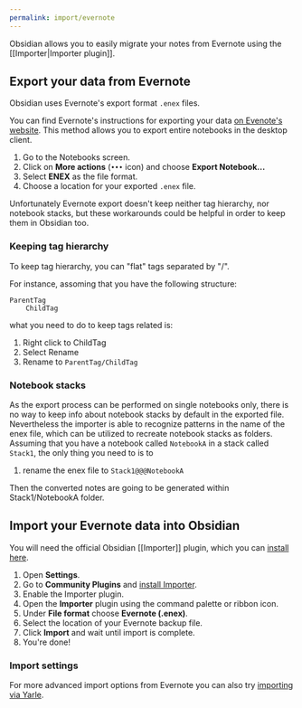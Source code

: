 ```yaml
---
permalink: import/evernote
---
```

Obsidian allows you to easily migrate your notes from Evernote using the [[Importer|Importer plugin]].

## Export your data from Evernote

Obsidian uses Evernote's export format `.enex` files.

You can find Evernote's instructions for exporting your data [on Evenote's website](https://help.evernote.com/hc/en-us/articles/209005557-Export-notes-and-notebooks-as-ENEX-or-HTML). This method allows you to export entire notebooks in the desktop client.

1. Go to the Notebooks screen.
2. Click on **More actions** (`•••` icon) and choose **Export Notebook...**
3. Select **ENEX** as the file format.
3. Choose a location for your exported `.enex` file.

Unfortunately Evernote export doesn't keep neither tag hierarchy, nor notebook stacks, but these workarounds could be helpful in order to keep them in Obsidian too. 

### Keeping tag hierarchy

To keep tag hierarchy, you can "flat" tags separated by "/".

For instance, assoming that you have the following structure: 
```
ParentTag
    ChildTag
```
what you need to do to keep tags related is:

1. Right click to ChildTag
2. Select Rename
3. Rename to ```ParentTag/ChildTag```

### Notebook stacks

As the export process can be performed on single notebooks only, there is no way to keep info about notebook stacks by default in the exported file. 
Nevertheless the importer is able to recognize patterns in the name of the enex file, which can be utilized to recreate notebook stacks as folders.
Assuming that you have a notebook called ```NotebookA``` in a stack called ```Stack1```, the only thing you need to is to
1. rename the enex file to 
```Stack1@@@NotebookA```

Then the converted notes are going to be generated within Stack1/NotebookA folder. 

## Import your Evernote data into Obsidian

You will need the official Obsidian [[Importer]] plugin, which you can [install here](obsidian://show-plugin?id=obsidian-importer).

1. Open **Settings**.
2. Go to **Community Plugins** and [install Importer](obsidian://show-plugin?id=obsidian-importer).
3. Enable the Importer plugin.
4. Open the **Importer** plugin using the command palette or ribbon icon.
5. Under **File format** choose **Evernote (.enex)**.
6. Select the location of your Evernote backup file.
7. Click **Import** and wait until import is complete.
8. You're done!

### Import settings

For more advanced import options from Evernote you can also try [importing via Yarle](https://github.com/akosbalasko/yarle).
